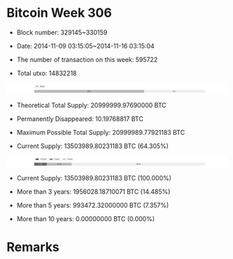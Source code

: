 # Bitcoin Week 306

- Block number: 329145~330159

- Date: 2014-11-09 03:15:05~2014-11-16 03:15:04

- The number of transaction on this week: 595722

- Total utxo: 14832218

![](../images/mined_week306.png)

- Theoretical Total Supply: 20999999.97690000 BTC

- Permanently Disappeared: 10.19768817 BTC

- Maximum Possible Total Supply: 20999989.77921183 BTC

- Current Supply: 13503989.80231183 BTC (64.305%)

![](../images/year_week306.png)


- Current Supply: 13503989.80231183 BTC (100.000%)

- More than 3 years: 1956028.18710071 BTC (14.485%)

- More than 5 years: 993472.32000000 BTC (7.357%)

- More than 10 years: 0.00000000 BTC (0.000%)

# Remarks

